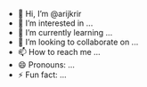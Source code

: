 - 👋 Hi, I’m @arijkrir
- 👀 I’m interested in ...
- 🌱 I’m currently learning ...
- 💞️ I’m looking to collaborate on ...
- 📫 How to reach me ...
- 😄 Pronouns: ...
- ⚡ Fun fact: ...

<!---
arijkrir/arijkrir is a ✨ special ✨ repository because its `README.md` (this file) appears on your GitHub profile.
You can click the Preview link to take a look at your changes.
--->
